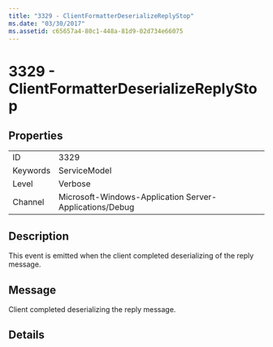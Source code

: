 ```yaml
---
title: "3329 - ClientFormatterDeserializeReplyStop"
ms.date: "03/30/2017"
ms.assetid: c65657a4-80c1-448a-81d9-02d734e66075
---
```

# 3329 - ClientFormatterDeserializeReplyStop
## Properties  
  
|||  
|-|-|  
|ID|3329|  
|Keywords|ServiceModel|  
|Level|Verbose|  
|Channel|Microsoft-Windows-Application Server-Applications/Debug|  
  
## Description  
 This event is emitted when the client completed deserializing of the reply message.  
  
## Message  
 Client completed deserializing the reply message.  
  
## Details
